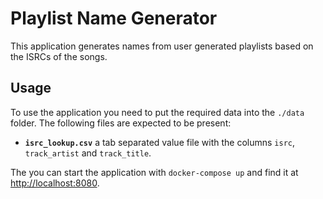 # Playlist Name Generator

This application generates names from user generated playlists based on the
ISRCs of the songs.

## Usage

To use the application you need to put the required data into the `./data`
folder. The following files are expected to be present:

- **`isrc_lookup.csv`** a tab separated value file with the columns `isrc`,
  `track_artist` and `track_title`.

The you can start the application with `docker-compose up` and find it at
[http://localhost:8080](http://localhost:8080).
